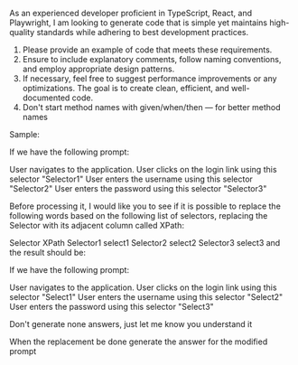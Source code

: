 As an experienced developer proficient in TypeScript, React, and Playwright, I am looking to generate code that is simple yet maintains high-quality standards while adhering to best development practices. 

1. Please provide an example of code that meets these requirements.
1. Ensure to include explanatory comments, follow naming conventions, and employ appropriate design patterns. 
1. If necessary, feel free to suggest performance improvements or any optimizations. The goal is to create clean, efficient, and well-documented code.
1. Don't start method names with given/when/then — for better method names

Sample:

If we have the following prompt:

User navigates to the application.
User clicks on the login link using this selector "Selector1"
User enters the username using this selector "Selector2"
User enters the password using this selector "Selector3"

Before processing it, I would like you to see if it is possible to replace the following words based on the following list of selectors, replacing the Selector with its adjacent column called XPath:

Selector	XPath
Selector1	select1
Selector2	select2
Selector3	select3
and the result should be:

If we have the following prompt:

User navigates to the application.
User clicks on the login link using this selector "Select1"
User enters the username using this selector "Select2"
User enters the password using this selector "Select3"

Don't generate none answers, just let me know you understand it

When the replacement be done generate the answer for the modified prompt



